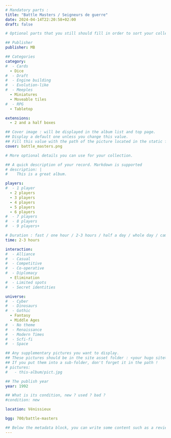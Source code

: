 ```yaml
---
# Mandatory parts :
title: "Battle Masters / Seigneurs de guerre"
date: 2024-04-14T22:20:58+02:00
draft: false

# Optional parts that you still should fill in order to sort your collection

## Publisher
publisher: MB

## Categories
category:
#  - Cards
  - Dice
#  - Draft
#  - Engine building
#  - Evolution-like
#  - Meeples
  - Miniatures
  - Moveable tiles
#  - RPG
  - Tabletop

extensions:
  - 2 and a half boxes

## Cover image : will be displayed in the album list and top page.
## Display a default one unless you change this value.
## Fill this value with the path of the picture located in the static folder
cover: battle_masters.png

# More optional details you can use for your collection.

## A quick description of your record. Markdown is supported
# description: |
#    This is a great album.

players:
#  - 1 player
  - 2 players
  - 3 players
  - 4 players
  - 5 players
  - 6 players
#  - 7 players
#  - 8 players
#  - 9 players+

# Duration : fast / one hour / 2-3 hours / half a day / whole day / campaign
time: 2-3 hours

interaction:
#  - Alliance
#  - Casual
#  - Competitive
#  - Co-operative
#  - Diplomacy
  - Elimination
#  - Limited spots
#  - Secret identities

universe:
#  - Cyber
#  - Dinosaurs
#  - Gothic
  - Fantasy
  - Middle Ages
#  - No theme
#  - Renaissance
#  - Modern Times
#  - Scfi-fi
#  - Space

## Any supplementary pictures you want to display.
## These pictures should be in the site asset folder : <your hugo site>/static
## If you put them into a sub-folder, don't forget it in the path !
# pictures:
#   - this-album/pict.jpg

## The publish year
year: 1992

## What is its condition, new ? used ? bad ?
#condition: new

location: Vénissieux

bgg: 700/battle-masters

## Below the metadata block, you can write some content such as a review or anything else you want. It'll be displayed in the album page.
---
```


